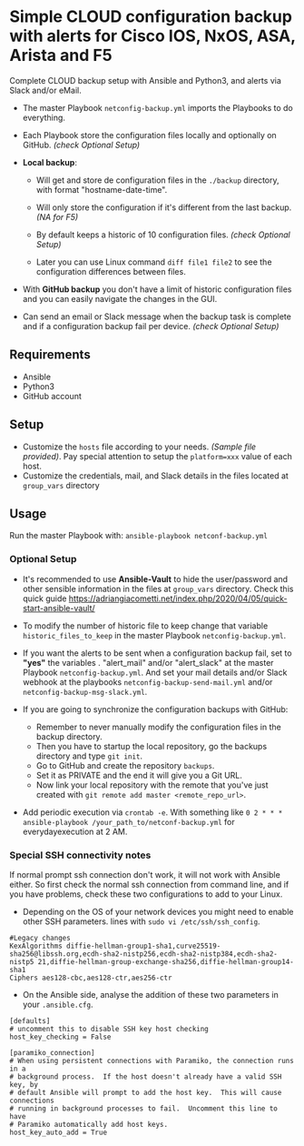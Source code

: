 # Simple CLOUD configuration backup with alerts for Cisco IOS, NxOS, ASA, Arista and F5

Complete CLOUD backup setup with Ansible and Python3, and alerts via Slack and/or eMail.

 
- The master Playbook ``netconfig-backup.yml`` imports the Playbooks to do everything.

- Each Playbook store the configuration files locally and optionally on GitHub. *(check Optional Setup)*

- **Local backup**:
    - Will get and store de configuration files in the ``./backup`` directory, with format "hostname-date-time".

    - Will only store the configuration if it's different from the last backup. *(NA for F5)*

    - By default keeps a historic of 10 configuration files. *(check Optional Setup)*
    
    - Later you can use Linux command ``diff file1 file2`` to see the configuration differences between files.

- With **GitHub backup** you don't have a limit of historic configuration files and you can easily navigate the changes in the GUI.

- Can send an email or Slack message when the backup task is complete and if a configuration backup fail per device. *(check Optional Setup)*

## Requirements
- Ansible
- Python3
- GitHub account

## Setup
- Customize the ``hosts`` file according to your needs. *(Sample file provided)*.
Pay special attention to setup the ``platform=xxx`` value of each host.
- Customize the credentials, mail, and Slack details in the files located at ``group_vars`` directory 

## Usage

Run the master Playbook with: ``ansible-playbook netconf-backup.yml``

### Optional Setup

- It's recommended to use **Ansible-Vault** to hide the user/password and other sensible information in the files at ``group_vars`` directory.
 Check this quick guide https://adriangiacometti.net/index.php/2020/04/05/quick-start-ansible-vault/
 
- To modify the number of historic file to keep change that variable ``historic_files_to_keep`` in the master Playbook ``netconfig-backup.yml``.

- If you want the alerts to be sent when a configuration backup fail, set to **"yes"** the variables .
"alert_mail" and/or "alert_slack" at the master Playbook ``netconfig-backup.yml``. And set your mail details and/or Slack webhook at the
playbooks ``netconfig-backup-send-mail.yml`` and/or ``netconfig-backup-msg-slack.yml``.

- If you are going to synchronize the configuration backups with GitHub:
    - Remember to never manually modify the configuration files in the backup directory.
    - Then you have to startup the local repository, go the backups directory and type ``git init``.
    - Go to GitHub and create the repository ``backups``.
    - Set it as PRIVATE and the end it will give you a Git URL.
    - Now link your local repository with the remote that you've just created with ``git remote add master <remote_repo_url>``.

- Add periodic execution via ``crontab -e``. With something like 
``0 2 * * * ansible-playbook /your_path_to/netconf-backup.yml``
for everydayexecution at 2 AM.

### Special SSH connectivity notes

If normal prompt ssh connection don't work, it will not work with Ansible either. So first check 
the normal ssh connection from command line, and if you have problems, check these
two configurations to add to your Linux.

- Depending on the OS of your network devices you might need to enable other SSH parameters.
lines with ``sudo vi /etc/ssh/ssh_config``.

``` 
#Legacy changes
KexAlgorithms diffie-hellman-group1-sha1,curve25519-sha256@libssh.org,ecdh-sha2-nistp256,ecdh-sha2-nistp384,ecdh-sha2-nistp5 21,diffie-hellman-group-exchange-sha256,diffie-hellman-group14-sha1
Ciphers aes128-cbc,aes128-ctr,aes256-ctr
```

- On the Ansible side, analyse the addition of these two parameters in your ``.ansible.cfg``.

```
[defaults]
# uncomment this to disable SSH key host checking
host_key_checking = False

[paramiko_connection]
# When using persistent connections with Paramiko, the connection runs in a
# background process.  If the host doesn't already have a valid SSH key, by
# default Ansible will prompt to add the host key.  This will cause connections
# running in background processes to fail.  Uncomment this line to have
# Paramiko automatically add host keys.
host_key_auto_add = True
```
